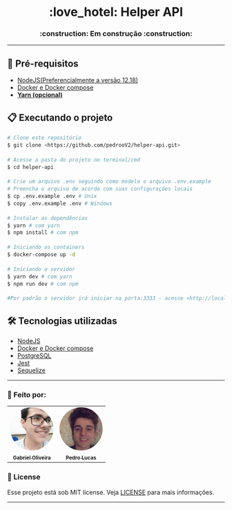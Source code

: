 <h1 align="center"> :love_hotel: Helper API </h1>
<h3 align="center">
  :construction: Em construção :construction:
</h3>

---

## :construction_worker: Pré-requisitos

- [NodeJS(Preferencialmente a versão 12.18)](https://nodejs.org/en/)
- [Docker e Docker compose](https://www.docker.com/)
- **[Yarn (opcional)](https://classic.yarnpkg.com/en/docs/install/)**

## :clipboard: Executando o projeto

```bash
# Clone este repositório
$ git clone <https://github.com/pedrooV2/helper-api.git>

# Acesse a pasta do projeto no terminal/cmd
$ cd helper-api

# Crie um arquivo .env seguindo como modelo o arquivo .env.example
# Preencha o arquivo de acordo com suas configurações locais
$ cp .env.example .env # Unix
$ copy .env.example .env # Windows

# Instalar as dependências
$ yarn # com yarn
$ npm install # com npm

# Iniciando os containers
$ docker-compose up -d

# Iniciando o servidor
$ yarn dev # com yarn
$ npm run dev # com npm

#Por padrão o servidor irá iniciar na porta:3333 - acesse <http://localhost:8000>
```

## :hammer_and_wrench: Tecnologias utilizadas

- [NodeJS](https://nodejs.org/en/)
- [Docker e Docker compose](https://www.docker.com/)
- [PostgreSQL](https://www.postgresql.org/)
- [Jest](https://jestjs.io/)
- [Sequelize](https://sequelize.org/)

---

### :construction_worker: Feito por:

<table>
  <tr>
    <td align="center"><a href="https://github.com/gaoliveira21"><img style="border-radius: 50%;" src="https://github.com/gaoliveira21/randpic/blob/master/.github/gabriel.jpg" width="100px;" alt=""/><br /><sub><b>Gabriel Oliveira</b></sub></a><br /></td>
    <td align="center"><a href="https://github.com/pedrooV2"><img style="border-radius: 50%;" src="https://github.com/gaoliveira21/randpic/blob/master/.github/pedro.jpg" width="100px;" alt=""/><br /><sub><b>Pedro Lucas</b></sub></a><br /></td>
  </tr>
</table>

### :memo: License
Esse projeto está sob MIT license. Veja [LICENSE](https://github.com/pedrooV2/helper-api/blob/master/LICENSE) para mais informações.

---
